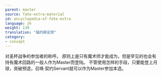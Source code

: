 ```yaml
---
parent: master
source: fate-extra-material
id: encyclopedia-of-fate-extra
language: zh
weight: 139
translation: "貓的薛定諤"
category:
- concept
---
```


对圣杯战争的参加者的称呼。
原则上是只有魔术师才能成为，但是罕见的也会有持有魔术回路的一般人作为Master而登陆。
不管使用怎样的手段，只要能登上月球，突破预选，召唤·契约Servant就可以作为Master参加本选。
